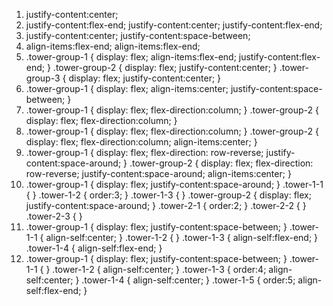 1) justify-content:center;
2) justify-content:flex-end; justify-content:center; justify-content:flex-end;
3) justify-content:center; justify-content:space-between;
4) align-items:flex-end; align-items:flex-end;
5) .tower-group-1 {
display: flex;
align-items:flex-end;
justify-content:flex-end;
}
.tower-group-2 {
display: flex;
justify-content:center;
}
.tower-group-3 {
display: flex;
justify-content:center;
}
6) .tower-group-1 {
display: flex;
align-items:center;
justify-content:space-between;
}
7) .tower-group-1 {
display: flex;
flex-direction:column;
}
.tower-group-2 {
display: flex;
flex-direction:column;
}
8) .tower-group-1 {
display: flex;
flex-direction:column;
}
.tower-group-2 {
display: flex;
flex-direction:column;
align-items:center;
}
9) .tower-group-1 {
display: flex;
flex-direction: row-reverse;
justify-content:space-around;
}
.tower-group-2 {
display: flex;
flex-direction: row-reverse;
justify-content:space-around;
align-items:center;
}
10) .tower-group-1 {
display: flex;
justify-content:space-around;
}
.tower-1-1 {
}
.tower-1-2 {
order:3;
}
.tower-1-3 {
}
.tower-group-2 {
display: flex;
justify-content:space-around;
}
.tower-2-1 {
order:2;
}
.tower-2-2 {
}
.tower-2-3 {
}
11) .tower-group-1 {
display: flex;
justify-content:space-between;
}
.tower-1-1 {
align-self:center;
}
.tower-1-2 {
}
.tower-1-3 {
align-self:flex-end;
}
.tower-1-4 {
align-self:flex-end;
}
12) .tower-group-1 {
display: flex;
justify-content:space-between;
}
.tower-1-1 {
}
.tower-1-2 {
align-self:center;
}
.tower-1-3 {
order:4;
align-self:center;
}
.tower-1-4 {
align-self:center;
}
.tower-1-5 {
order:5;
align-self:flex-end;
}

